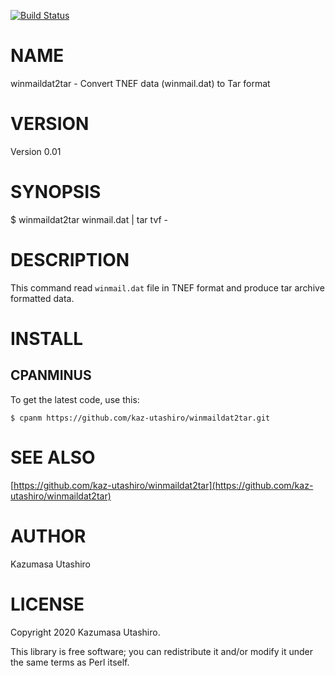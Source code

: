 [![Build Status](https://travis-ci.com/kaz-utashiro/winmaildat2tar.svg?branch=master)](https://travis-ci.com/kaz-utashiro/winmaildat2tar)
# NAME

winmaildat2tar - Convert TNEF data (winmail.dat) to Tar format

# VERSION

Version 0.01

# SYNOPSIS

$ winmaildat2tar winmail.dat | tar tvf -

# DESCRIPTION

This command read `winmail.dat` file in TNEF format and produce tar
archive formatted data.

# INSTALL

## CPANMINUS

To get the latest code, use this:

    $ cpanm https://github.com/kaz-utashiro/winmaildat2tar.git

# SEE ALSO

[https://github.com/kaz-utashiro/winmaildat2tar](https://github.com/kaz-utashiro/winmaildat2tar)

# AUTHOR

Kazumasa Utashiro

# LICENSE

Copyright 2020 Kazumasa Utashiro.

This library is free software; you can redistribute it and/or modify
it under the same terms as Perl itself.
